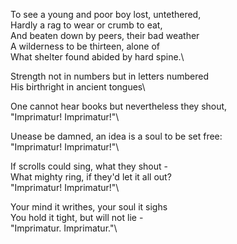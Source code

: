 To see a young and poor boy lost, untethered,\
Hardly a rag to wear or crumb to eat,\
And beaten down by peers, their bad weather\
A wilderness to be thirteen, alone of\
What shelter found abided by hard spine.\

Strength not in numbers but in letters numbered\
His birthright in ancient tongues\

One cannot hear books but nevertheless they shout,\
"Imprimatur! Imprimatur!"\

Unease be damned, an idea is a soul to be set free:\
"Imprimatur! Imprimatur!"\

If scrolls could sing, what they shout -\
What mighty ring, if they'd let it all out?\
"Imprimatur! Imprimatur!"\

Your mind it writhes, your soul it sighs\
You hold it tight, but will not lie -\
"Imprimatur. Imprimatur."\